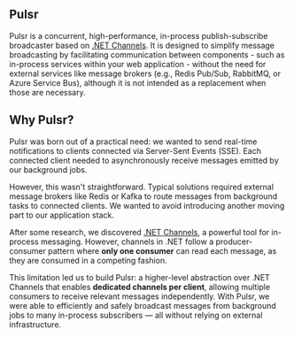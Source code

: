 ## Pulsr

Pulsr is a concurrent, high-performance, in-process publish-subscribe broadcaster based on [.NET Channels](https://learn.microsoft.com/en-us/dotnet/core/extensions/channels). It is designed to simplify message broadcasting by facilitating communication between components - such as in-process services within your web application - without the need for external services like message brokers (e.g., Redis Pub/Sub, RabbitMQ, or Azure Service Bus), although it is not intended as a replacement when those are necessary.

## Why Pulsr?

Pulsr was born out of a practical need: we wanted to send real-time notifications to clients connected via Server-Sent Events (SSE). Each connected client needed to asynchronously receive messages emitted by our background jobs. 

However, this wasn't straightforward. Typical solutions required external message brokers like Redis or Kafka to route messages from background tasks to connected clients. We wanted to avoid introducing another moving part to our application stack.

After some research, we discovered [.NET Channels](https://learn.microsoft.com/en-us/dotnet/core/extensions/channels), a powerful tool for in-process messaging. However, channels in .NET follow a producer-consumer pattern where **only one consumer** can read each message, as they are consumed in a competing fashion.

This limitation led us to build Pulsr: a higher-level abstraction over .NET Channels that enables **dedicated channels per client**, allowing multiple consumers to receive relevant messages independently. With Pulsr, we were able to efficiently and safely broadcast messages from background jobs to many in-process subscribers — all without relying on external infrastructure.
